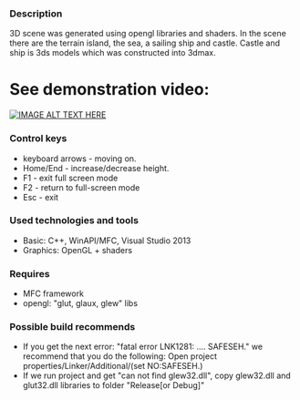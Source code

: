 ### Description ###
3D scene was generated using opengl libraries and shaders. In the scene there are the terrain island, the sea, a sailing ship and castle. Castle and ship is 3ds models which was constructed into 3dmax.   

# See demonstration video: #
 [![IMAGE ALT TEXT HERE](http://img.youtube.com/vi/Wg405HbXGsw/0.jpg)](https://www.youtube.com/watch?v=Wg405HbXGsw)
### Control keys ###
* keyboard arrows - moving on.
* Home/End - increase/decrease height.
* F1 - exit full screen mode
* F2 - return to full-screen mode 
* Esc - exit

### Used technologies and tools ###
* Basic: C++, WinAPI/MFC, Visual Studio 2013
* Graphics: OpenGL + shaders

### Requires ###
* MFC framework
* opengl: "glut, glaux, glew" libs

### Possible build recommends ###
* If you get the next error: "fatal error LNK1281: .... SAFESEH." we recommend that you do the following: Open project properties/Linker/Additional/(set NO:SAFESEH.)
* If we run project and get "can not find glew32.dll", copy glew32.dll and glut32.dll libraries to folder "Release[or Debug]"
